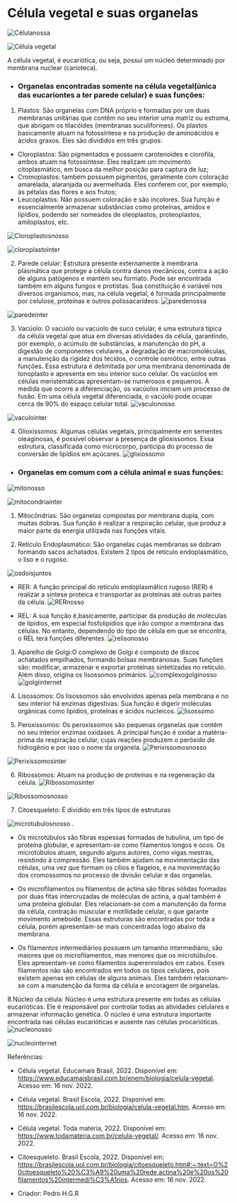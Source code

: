 # Célula vegetal e suas organelas

![Célulanossa](https://user-images.githubusercontent.com/96310308/203567241-9b3ddb25-bc8c-4aa9-95a6-e71e42a011dd.jpeg)



![Célula vegetal](https://user-images.githubusercontent.com/96310308/202107441-50a4ac9a-b71a-429d-8da3-6d8a587fe01a.png)

A célula vegetal, é eucariótica, ou seja, possui um núcleo determinado por membrana nuclear (carioteca). 



- ### Organelas encontradas somente na célula vegetal(única das eucariontes a ter parede celular) e suas funções:


1. Plastos: São organelas com DNA próprio e formadas por um duas membranas unitárias que contêm no seu interior uma matriz ou estroma, que abrigam os tilacóides (membranas  suculiformes).
   Os plastos basicamente atuam na fotossíntese e na produção de aminoácidos e ácidos graxos. Eles são divididos em três grupos:
  - Cloroplastos: São pigmentados e possuem carotenoides e clorofila, ambos atuam na fotossíntese. Eles realizam um movimento citoplasmático, em busca da melhor posição  para captura de luz; 
  - Cromoplastos: também possuem pigmentos, geralmente com coloração amarelada, alaranjada ou avermelhada. Eles conferem cor, por exemplo, às pétalas das flores e aos   frutos; 
  - Leucoplastos: Não possuem coloração e são incolores. Sua função é essencialmente armazenar substâncias como proteínas, amidos e lipídios, podendo ser nomeados de  oleoplastos, proteoplastos, amiloplastos, etc.

![Cloroplastosnosso](https://user-images.githubusercontent.com/96310308/203567952-3e172873-c99f-472d-8019-060e84945c8d.jpeg)

![cloroplastointer](https://user-images.githubusercontent.com/96310308/203567027-8fbc5f97-029e-4a16-aeb1-35ff6d722cf0.jpeg)


2. Parede celular: Estrutura presente externamente à membrana plasmática que protege a célula contra danos mecânicos, contra a ação de alguns patógenos e mantém seu formato. Pode ser  encontrada também em alguns fungos e protistas. Sua constituição é variável nos diversos organismos, mas, na célula vegetal, é formada principalmente por celulose, proteínas e outros polissacarídeos.
![paredenossa](https://user-images.githubusercontent.com/96310308/203573051-fbd7456a-89d2-49b4-8994-d111a760a8f0.png)

![paredeinter](https://user-images.githubusercontent.com/96310308/203573478-9f1d15bf-75ba-438b-8797-0734c6040aa6.png)


3. Vacúolo: O vacúolo ou vacúolo de suco celular, é uma estrutura típica da célula vegetal que atua em diversas atividades da célula, garantindo, por exemplo, o acúmulo de substâncias, a manutenção do pH, a digestão de componentes celulares, a degradação de macromoléculas, a manutenção da rigidez dos tecidos, o controle osmótico, entre outras funções. Essa estrutura é delimitada por uma membrana denominada de tonoplasto e apresenta em seu interior suco celular.
Os vacúolos em células meristemáticas apresentam-se numerosos e pequenos. À medida que ocorre a diferenciação, os vacúolos iniciam um processo de fusão. Em uma célula vegetal diferenciada, o vacúolo pode ocupar cerca de 90% do espaço celular total.
![vaculonosso](https://user-images.githubusercontent.com/96310308/203569946-79d12694-1ed5-4ca9-a0c7-84d094ac4d4b.png)

![vaculointer](https://user-images.githubusercontent.com/96310308/203566764-2a36aab9-e2d4-45c9-bd3d-56f9e3a3c645.jpeg)



4. Glioxissomos: Algumas células vegetais, principalmente em sementes oleaginosas, é possível observar a presença de glioxissomos. Essa estrutura, classificada como microcorpo, participa do processo de conversão de lipídios em açúcares.
![glixiossomo](https://user-images.githubusercontent.com/96310308/203572748-31beb621-3690-4820-ac99-ad066b7a710f.png)

- ### Organelas em comum com a célula animal e suas funções:

![mitonosso](https://user-images.githubusercontent.com/96310308/203572457-66a13f9a-befd-4b45-b9e3-a6cef06b2d2d.png)

![mitocondriainter](https://user-images.githubusercontent.com/96310308/203568432-de90aeed-f416-4c63-bde4-f486712af14f.jpeg)

1. Mitocôndrias: São organelas compostas por membrana dupla, com muitas dobras. Sua função é realizar a respiração celular, que produz a maior parte da energia utilizada nas funções vitais.


2. Retículo Endoplasmático: São organelas cujas membranas se dobram formando sacos achatados. Existem 2 tipos de retículo endoplasmático, o liso e o rugoso.

![osdoisjuntos](https://user-images.githubusercontent.com/96310308/203574408-f6b6743c-8c10-4437-abce-9704676ede4e.png)

   

  - RER: A função principal do retículo endoplasmático rugoso (RER) é realizar a síntese proteica e transportar as proteínas até outras partes da célula.
  ![RERnosso](https://user-images.githubusercontent.com/96310308/203570093-9fcbe12d-8ba4-490e-a4a7-97e9a7be052a.png)
  

  - REL: A sua função é,basicamente, participar da produção de moléculas de lipídios, em especial fosfolipídios que irão compor a membrana das células. No entanto,  dependendo do tipo de célula em que se encontra, o REL terá funções diferentes.
![relisonosso](https://user-images.githubusercontent.com/96310308/203568591-c4f3ad6d-7502-498a-b931-a7e15e0b92a7.jpeg)

3. Aparelho de Golgi:O complexo de Golgi é composto de discos achatados empilhados, formando bolsas membranosas. Suas funções são: modificar, armazenar e exportar proteínas sintetizadas no retículo. Além disso, origina os lisossomos primários.
![complexogolginosso](https://user-images.githubusercontent.com/96310308/203572000-c6a6a849-92a8-413f-9e37-8e1e2a23472f.png)
![golgiinternet](https://user-images.githubusercontent.com/96310308/203572363-e0fcf983-23a6-466b-87fc-0bb59934b570.png)


4. Lisossomos: Os lisossomos são envolvidos apenas pela membrana e no seu interior há enzimas digestivas. Sua função é digerir moléculas orgânicas como lipídios, proteínas e ácidos nucleicos.
![lisossomo](https://user-images.githubusercontent.com/96310308/203571777-3414e6d2-11f9-44c2-839d-6bc73a21b120.png)


5. Peroxissomos: Os peroxissomos são pequenas organelas que contêm no seu interior enzimas oxidases. A principal função é oxidar a matéria-prima da respiração celular, cujas reações produzem o peróxido de hidrogênio e por isso o nome da organela.
![Perixissomosnosso](https://user-images.githubusercontent.com/96310308/203567452-6da8bf74-8dbb-44ac-bf85-0378a16b3b26.jpeg)

![Perixissomosinter](https://user-images.githubusercontent.com/96310308/203566376-580dad53-8847-47e0-a35e-35cfebea25af.jpeg)


6. Ribossomos: Atuam na produção de proteínas e na regeneração da célula.
![Ribossomosinter](https://user-images.githubusercontent.com/96310308/203567589-8518d89b-fc0c-4d60-9448-dc96bf243a6a.jpeg)

![Ribossomosnosso](https://user-images.githubusercontent.com/96310308/203568112-3d819831-0a32-41bb-ae80-3238fd5adfd3.jpeg)


7. Citoesqueleto: É dividido em três tipos de estruturas

![microtubulosnosso](https://user-images.githubusercontent.com/96310308/203568284-26f4bfd8-9b38-4374-96d4-4491aab09b5c.jpeg)
.

- Os microtúbulos são fibras espessas formadas de tubulina, um tipo de proteína globular, e apresentam-se como filamentos longos e ocos. Os microtúbulos atuam, segundo alguns autores, como vigas mestras, resistindo à compressão. Eles também ajudam na movimentação das células, uma vez que formam os cílios e flagelos, e na movimentação dos cromossomos no processo de divisão celular e das organelas.

- Os microfilamentos ou filamentos de actina são fibras sólidas formadas por duas fitas intercruzadas de moléculas de actina, a qual também é uma proteína globular. Eles relacionam-se com a manutenção da forma da célula, contração muscular e motilidade celular, o que garante movimento ameboide. Essas estruturas são encontradas por toda a célula, porém apresentam-se mais concentradas logo abaixo da membrana.

- Os filamentos intermediários possuem um tamanho intermediário, são maiores que os microfilamentos, mas menores que os microtúbulos. Eles apresentam-se como filamentos superenrolados em cabos. Esses filamentos não são encontrados em todos os tipos celulares, pois existem apenas em células de alguns animais. Eles também relacionam-se com a manutenção da forma da célula e ancoragem de organelas.


8.Núcleo da célula:  Núcleo é uma estrutura presente em todas as células eucarióticas. Ele é responsável por controlar todas as atividades celulares e armazenar informação genética. O núcleo é uma estrutura importante encontrada nas células eucarióticas e ausente nas células procarióticas.
![nucleonosso](https://user-images.githubusercontent.com/96310308/203570829-db907b43-f5ca-4fb7-ab32-514d8fa50801.png)

![nucleointernet](https://user-images.githubusercontent.com/96310308/203571052-ecbdb452-c81a-4365-bac9-ae8cf983b888.png)













Referências: 
- Célula vegetal. Educamais Brasil, 2022. Disponível em: https://www.educamaisbrasil.com.br/enem/biologia/celula-vegetal. Acesso em: 16 nov. 2022.
- Célula vegetal. Brasil Escola, 2022.    Disponível em: https://brasilescola.uol.com.br/biologia/celula-vegetal.htm. Acesso em: 16 nov. 2022.
- Célula vegetal. Toda materia, 2022.     Disponível em: https://www.todamateria.com.br/celula-vegetal/. Acesso em: 16 nov. 2022.
- Citoesqueleto. Brasil Escola, 2022.     Disponível em: https://brasilescola.uol.com.br/biologia/citoesqueleto.htm#:~:text=O%20citoesqueleto%20%C3%A9%20uma%20rede,actina%20e%20os%20filamentos%20intermedi%C3%A1rios.
Acesso em: 16 nov. 2022.

- Criador: Pedro H.G.R
